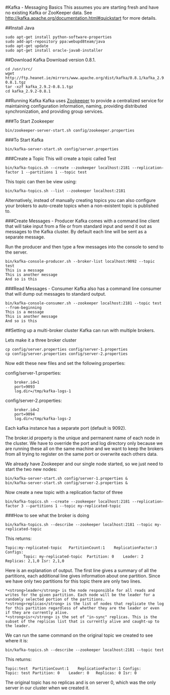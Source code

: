 #Kafka - Messaging Basics
This assumes you are starting fresh and have no existing Kafka or ZooKeeper data. See http://kafka.apache.org/documentation.html#quickstart for more details.

##Install Java 

```
sudo apt-get install python-software-properties
sudo add-apt-repository ppa:webupd8team/java
sudo apt-get update
sudo apt-get install oracle-java8-installer
```

##Download Kafka
Download version 0.8.1.

```
cd /usr/src/
wget http://ftp.heanet.ie/mirrors/www.apache.org/dist/kafka/0.8.1/kafka_2.9.2-0.8.1.tgz
tar -xzf kafka_2.9.2-0.8.1.tgz
cd kafka_2.9.2-0.8.1
```

##Running Kafka
Kafka uses <a href="http://zookeeper.apache.org/">Zookeeper</a> to provide a centralized service for maintaining configuration information, naming, providing distributed synchronization, and providing group services.

###To Start Zookeeper

    bin/zookeeper-server-start.sh config/zookeeper.properties

###To Start Kafka

    bin/kafka-server-start.sh config/server.properties

###Create a Topic
This will create a topic called Test

    bin/kafka-topics.sh --create --zookeeper localhost:2181 --replication-factor 1 --partitions 1 --topic test

This topic can then be view using:

    bin/kafka-topics.sh --list --zookeeper localhost:2181

Alternatively, instead of manually creating topics you can also configure your brokers to auto-create topics when a non-existent topic is published to.

###Create Messages - Producer
Kafka comes with a command line client that will take input from a file or from standard input and send it out as messages to the Kafka cluster. By default each line will be sent as a separate message.

Run the producer and then type a few messages into the console to send to the server. 

    bin/kafka-console-producer.sh --broker-list localhost:9092 --topic test
    This is a message
    This is another message
    And so is this

###Read Messages - Consumer
Kafka also has a command line consumer that will dump out messages to standard output.

    bin/kafka-console-consumer.sh --zookeeper localhost:2181 --topic test --from-beginning
    This is a message
    This is another message
    And so is this

##Setting up a multi-broker cluster
Kafka can run with multiple brokers.

Lets make it a three broker cluster

    cp config/server.properties config/server-1.properties 
    cp config/server.properties config/server-2.properties

Now edit these new files and set the following properties: 

config/server-1.properties:
```
    broker.id=1
    port=9093
    log.dir=/tmp/kafka-logs-1
```
 
config/server-2.properties:
```
    broker.id=2
    port=9094
    log.dir=/tmp/kafka-logs-2
```
Each kafka instance has a separate port (default is 9092).

The broker.id property is the unique and permanent name of each node in the cluster. We have to override the port and log directory only because we are running these all on the same machine and we want to keep the brokers from all trying to register on the same port or overwrite each others data.

We already have Zookeeper and our single node started, so we just need to start the two new nodes: 

    bin/kafka-server-start.sh config/server-1.properties &
    bin/kafka-server-start.sh config/server-2.properties &

Now create a new topic with a replication factor of three

    bin/kafka-topics.sh --create --zookeeper localhost:2181 --replication-factor 3 --partitions 1 --topic my-replicated-topic

###How to see what the broker is doing

    bin/kafka-topics.sh --describe --zookeeper localhost:2181 --topic my-replicated-topic

This returns:

    Topic:my-replicated-topic	PartitionCount:1	ReplicationFactor:3	Configs:
    	    Topic: my-replicated-topic	Partition: 0	Leader: 2	Replicas: 2,1,0	Isr: 2,1,0


Here is an explanation of output. The first line gives a summary of all the partitions, each additional line gives information about one partition. Since we have only two partitions for this topic there are only two lines.

    *<strong>leader</strong> is the node responsible for all reads and writes for the given partition. Each node will be the leader for a randomly selected portion of the partitions.
    *<strong>replicas</strong> is the list of nodes that replicate the log for this partition regardless of whether they are the leader or even if they are currently alive.
    *<strong>isr</strong> is the set of "in-sync" replicas. This is the subset of the replicas list that is currently alive and caught-up to the leader. 

We can run the same command on the original topic we created to see where it is: 

    bin/kafka-topics.sh --describe --zookeeper localhost:2181 --topic test

This returns:

    Topic:test	PartitionCount:1	ReplicationFactor:1	Configs:
	Topic: test	Partition: 0	Leader: 0	Replicas: 0	Isr: 0

The original topic has no replicas and is on server 0, which was the only server in our cluster when we created it. 

